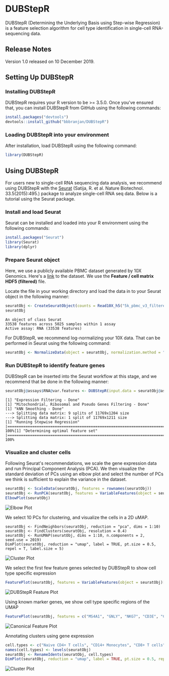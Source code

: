 # DUBStepR
DUBStepR (Determining the Underlying Basis using Step-wise Regression) is a feature selection algorithm for cell type identification in single-cell RNA-sequencing data.


## Release Notes
Version 1.0 released on 10 December 2019.

## Setting Up DUBStepR

### Installing DUBStepR

DUBStepR requires your R version to be >= 3.5.0. Once you've ensured that, you can install DUBStepR from GitHub using the following commands:

```R
install.packages("devtools")
devtools::install_github("bbbranjan/DUBStepR")
```

### Loading DUBStepR into your environment

After installation, load DUBStepR using the following command:

```R
library(DUBStepR)
```

## Using DUBStepR

For users new to single-cell RNA sequencing data analysis, we recommend using DUBStepR with the [Seurat](https://satijalab.org/seurat/) (Satija, R. et al. Nature Biotechnol. 33.5(2015):495.) package to analyze single-cell RNA seq data. Below is a tutorial using the Seurat package.

### Install and load Seurat

Seurat can be installed and loaded into your R environment using the following commands:

```R
install.packages("Seurat")
library(Seurat)
library(dplyr)
```

### Prepare Seurat object

Here, we use a publicly available PBMC dataset generated by 10X Genomics. Here's a [link](https://support.10xgenomics.com/single-cell-gene-expression/datasets/3.0.2/5k_pbmc_v3) to the dataset. We use the **Feature / cell matrix HDF5 (filtered)** file.

Locate the file in your working directory and load the data in to your Seurat object in the following manner:

```R
seuratObj <- CreateSeuratObject(counts = Read10X_h5("5k_pbmc_v3_filtered_feature_bc_matrix.h5"), assay = "RNA", project = "10k_PBMC")
seuratObj
```
```
An object of class Seurat 
33538 features across 5025 samples within 1 assay 
Active assay: RNA (33538 features)
```

For DUBStepR, we recommend log-normalizing your 10X data. That can be performed in Seurat using the following command:

```R
seuratObj <- NormalizeData(object = seuratObj, normalization.method = "LogNormalize")
```


### Run DUBStepR to identify feature genes

DUBStepR can be inserted into the Seurat workflow at this stage, and we recommend that be done in the following manner:

```R
seuratObj@assays$RNA@var.features <- DUBStepR(input.data = seuratObj@assays$RNA@data, min.cells = 0.01*ncol(seuratObj), k = 10, num.pcs = 15)
```
```
[1] "Expression Filtering - Done"
[1] "Mitochondrial, Ribosomal and Pseudo Genes Filtering - Done"
[1] "kNN Smoothing - Done"
---> Splitting data matrix: 9 splits of 11769x1204 size
---> Splitting data matrix: 1 split of 11769x1211 size
[1] "Running Stepwise Regression"
|=============================================================================================================================| 100%[1] "Determining optimal feature set"
|=============================================================================================================================| 100%
```


### Visualize and cluster cells

Following Seurat's recommendations, we scale the gene expression data and run Principal Component Analysis (PCA). We then visualize the standard deviation of PCs using an elbow plot and select the number of PCs we think is sufficient to explain the variance in the dataset.

```R
seuratObj <- ScaleData(seuratObj, features = rownames(seuratObj))
seuratObj <- RunPCA(seuratObj, features = VariableFeatures(object = seuratObj))
ElbowPlot(seuratObj)
```
![](images/5k_Elbow_Plot.png "Elbow Plot")


We select 10 PCs for clustering, and visualize the cells in a 2D uMAP.

```
seuratObj <- FindNeighbors(seuratObj, reduction = "pca", dims = 1:10)
seuratObj <- FindClusters(seuratObj, resolution = 0.4)
seuratObj <- RunUMAP(seuratObj, dims = 1:10, n.components = 2, seed.use = 2019)
DimPlot(seuratObj, reduction = "umap", label = TRUE, pt.size = 0.5, repel = T, label.size = 5)
```

![](images/5k_0.4_Cluster_Plot.png "Cluster Plot")

We select the first few feature genes selected by DUBStepR to show cell type specific expression
```R
FeaturePlot(seuratObj, features = VariableFeatures(object = seuratObj)[1:16], cols = c("lightgrey", "magenta"))
```

![](images/5k_DUBStepR_Feature_Plot.png "DUBStepR Feature Plot")

Using known marker genes, we show cell type specific regions of the UMAP
```R
FeaturePlot(seuratObj, features = c("MS4A1", "GNLY", "NKG7", "CD3E", "CD14", "FCER1A", "CST3", "FCGR3A", "LYZ", "PPBP", "CD8A", "IL7R", "CCR7", "S100A4", "SERPINF1", "CD79A"))
```

![](images/5k_Canonical_Feature_Plot.png "Canonical Feature Plot")

Annotating clusters using gene expression

```R
cell.types <- c("Naive CD4+ T cells", "CD14+ Monocytes", "CD8+ T cells", "NK cells", "Memory CD4+ T cells", "Naive B cells", "Memory B cells", "FCGR3A+ Monocytes", "mDC", "Platelets", "pDC", "Unknown")
names(cell.types) <- levels(seuratObj)
seuratObj <- RenameIdents(seuratObj, cell.types)
DimPlot(seuratObj, reduction = "umap", label = TRUE, pt.size = 0.5, repel = T, label.size = 5) + NoLegend()
```

![](images/5k_0.4_Labelled_Cluster_Plot.png "Cluster Plot")

